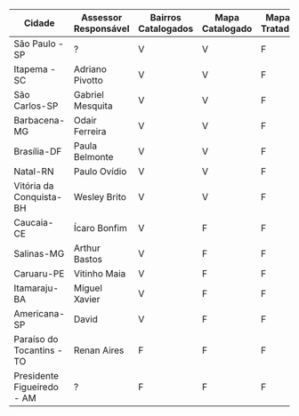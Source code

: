 | Cidade | Assessor Responsável | Bairros Catalogados | Mapa Catalogado  | Mapa Tratado | Mapa Finalizado |
|---|---|---|---|---|---|
| São Paulo - SP | ? | V | V | F | F |
| Itapema - SC | Adriano Pivotto | V | V | F | F |
| São Carlos-SP | Gabriel Mesquita | V | V | F | F |
| Barbacena-MG | Odair Ferreira | V | V | F | F |
| Brasília-DF | Paula Belmonte | V | V | F | F |
| Natal-RN | Paulo Ovídio | V | V | F | F |
| Vitória da Conquista-BH | Wesley Brito | V | V | F | F |
| Caucaia-CE | Ícaro Bonfim | V | F | F | F |
| Salinas-MG | Arthur Bastos | V | F | F | F |
| Caruaru-PE | Vitinho Maia | V | F | F | F |
| Itamaraju-BA | Miguel Xavier | V | F | F | F |
| Americana-SP | David | V | F | F | F |
| Paraíso do Tocantins - TO | Renan Aires | F | F | F | F |
| Presidente Figueiredo - AM | ? | F | F | F | F |
